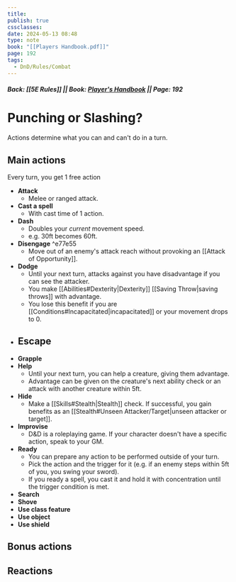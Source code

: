 ```yaml
---
title: 
publish: true
cssclasses: 
date: 2024-05-13 08:48
type: note
book: "[[Players Handbook.pdf]]"
page: 192
tags:
  - DnD/Rules/Combat
---
```

##### Back: [[5E Rules]] || Book: [Player's Handbook](https://drive.google.com/drive/folders/1O5bhpYizcIT5xxAoLOuzCRht_PVS7VSG?usp=sharing) || Page: 192
# Punching or Slashing?
Actions determine what you can and can't do in a turn.

## Main actions
Every turn, you get 1 free action
- **Attack**
	- Melee or ranged attack.
- **Cast a spell**
	- With cast time of 1 action.
- **Dash**
	- Doubles your *current* movement speed.
	- e.g. 30ft becomes 60ft.
- **Disengage** ^e77e55
	- Move out of an enemy's attack reach without provoking an [[Attack of Opportunity]].
- **Dodge**
	- Until your next turn, attacks against you have disadvantage if you can see the attacker.
	- You make [[Abilities#Dexterity|Dexterity]] [[Saving Throw|saving throws]] with advantage.
	- You lose this benefit if you are [[Conditions#Incapacitated|incapacitated]] or your movement drops to 0.
- **Escape**
	- 
- **Grapple**
- **Help**
	- Until your next turn, you can help a creature, giving them advantage.
	- Advantage can be given on the creature's next ability check or an attack with another creature within 5ft.
- **Hide**
	- Make a [[Skills#Stealth|Stealth]] check. If successful, you gain benefits as an [[Stealth#Unseen Attacker/Target|unseen attacker or target]]. 
- **Improvise**
	- D&D is a roleplaying game. If your character doesn't have a specific action, speak to your GM.
- **Ready**
	- You can prepare any action to be performed outside of your turn.
	- Pick the action and the trigger for it (e.g. if an enemy steps within 5ft of you, you swing your sword).
	- If you ready a spell, you cast it and hold it with concentration until the trigger condition is met.
- **Search**
- **Shove**
- **Use class feature**
- **Use object**
- **Use shield**

## Bonus actions



## Reactions

